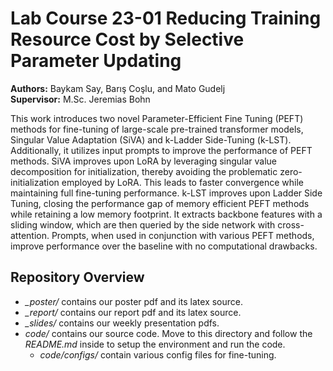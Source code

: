 # Lab Course 23-01 Reducing Training Resource Cost by Selective Parameter Updating

**Authors:** Baykam Say, Barış Coşlu, and Mato Gudelj \
**Supervisor:** M.Sc. Jeremias Bohn

This work introduces two novel Parameter-Efficient Fine Tuning (PEFT) methods for fine-tuning of large-scale pre-trained transformer models, Singular Value Adaptation (SiVA) and k-Ladder Side-Tuning (k-LST). Additionally, it utilizes input prompts to improve the performance of PEFT methods. SiVA improves upon LoRA by leveraging singular value decomposition for initialization, thereby avoiding the problematic zero-initialization employed by LoRA. This leads to faster convergence while maintaining full fine-tuning performance. k-LST improves upon Ladder Side Tuning, closing the performance gap of memory efficient PEFT methods while retaining a low memory footprint. It extracts backbone features with a sliding window, which are then queried by the side network with cross-attention. Prompts, when used in conjunction with various PEFT methods, improve performance over the baseline with no computational drawbacks.

## Repository Overview
- *_poster/* contains our poster pdf and its latex source.
- *_report/* contains our report pdf and its latex source.
- *_slides/* contains our weekly presentation pdfs.
- *code/* contains our source code. Move to this directory and follow the *README.md* inside to setup the environment and run the code.
  - *code/configs/* contain various config files for fine-tuning.
